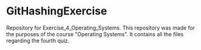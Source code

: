 # GitHashingExercise
Repository for Exercise_4_Operating_Systems.
This repository was made for the purposes of the course "Operating Systems". It contains all the files regarding the fourth quiz.
